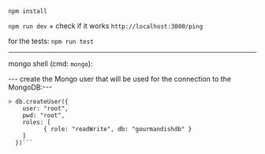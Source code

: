 `npm install`

`npm run dev` + check if it works `http://localhost:3000/ping`

for the tests: `npm run test`

---

mongo shell (cmd: `mongo`):

--- create the Mongo user that will be used for the connection to the MongoDB:---

````> use gourmandishdb
> db.createUser({
    user: "root",
    pwd: "root",
    roles: [
          { role: "readWrite", db: "gourmandishdb" }
    ]
  })```
````
